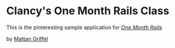 # Clancy's One Month Rails Class

This is the pinteresting sample application for 
[*One Month Rails*](http://onemonthrails.com)

by [Mattan Griffel](http://mattangriffel.com)

